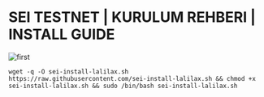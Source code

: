 # SEI TESTNET | KURULUM REHBERI | INSTALL GUIDE
![first](https://cdn.discordapp.com/attachments/987875932129886231/987875966070161458/seicover.jpg)




`wget -q -O sei-install-lalilax.sh https://raw.githubusercontent.com/sei-install-lalilax.sh && chmod +x sei-install-lalilax.sh && sudo /bin/bash sei-install-lalilax.sh`
